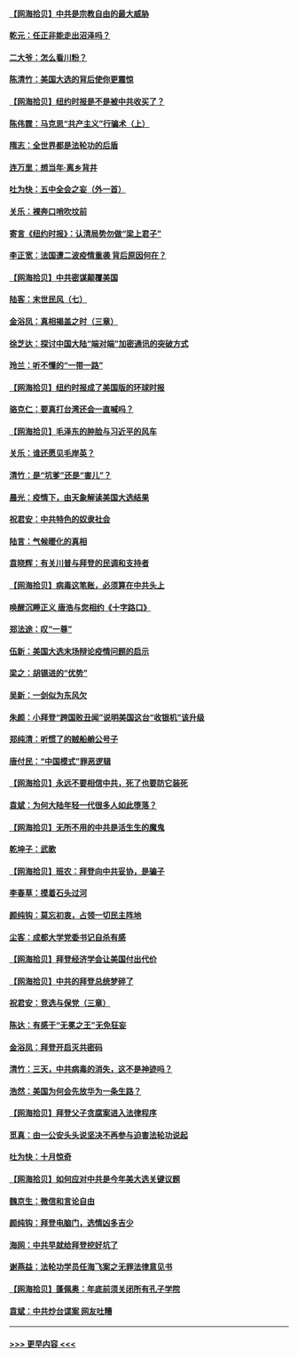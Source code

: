 #### [【网海拾贝】中共是宗教自由的最大威胁](../pages/nsc993/n12516879.md?t=11011451) 
#### [乾元：任正非能走出沼泽吗？](../pages/nsc993/n12515831.md?t=11011451) 
#### [二大爷：怎么看川粉？](../pages/nsc993/n12515820.md?t=11011451) 
#### [陈清竹：美国大选的背后使你更震惊](../pages/nsc993/n12515589.md?t=11011451) 
#### [【网海拾贝】纽约时报是不是被中共收买了？](../pages/nsc993/n12515122.md?t=11011451) 
#### [陈伟霆：马克思“共产主义”行骗术（上）](../pages/nsc993/n12510217.md?t=11011451) 
#### [隋志：全世界都是法轮功的后盾](../pages/nsc993/n12510636.md?t=11011451) 
#### [连万里：想当年‧离乡背井](../pages/nsc993/n12510623.md?t=11011451) 
#### [吐为快：五中全会之妄（外一首）](../pages/nsc993/n12510470.md?t=11011451) 
#### [关乐：裸奔口哨吹坟前](../pages/nsc993/n12510403.md?t=11011451) 
#### [寄言《纽约时报》：认清局势勿做“梁上君子”](../pages/nsc993/n12510042.md?t=11011451) 
#### [李正宽：法国遭二波疫情重袭 背后原因何在？](../pages/nsc993/n12509971.md?t=11011451) 
#### [【网海拾贝】中共密谋颠覆美国](../pages/nsc993/n12509816.md?t=11011451) 
#### [陆客：末世民风（七）](../pages/nsc993/n12507822.md?t=11011451) 
#### [金浴凤：真相揭盖之时（三章）](../pages/nsc993/n12507804.md?t=11011451) 
#### [徐芝达：探讨中国大陆“端对端”加密通讯的突破方式](../pages/nsc993/n12507682.md?t=11011451) 
#### [玲兰：听不懂的“一带一路”](../pages/nsc993/n12507669.md?t=11011451) 
#### [【网海拾贝】纽约时报成了美国版的环球时报](../pages/nsc993/n12507053.md?t=11011451) 
#### [骆克仁：要真打台湾还会一直喊吗？](../pages/nsc993/n12506843.md?t=11011451) 
#### [【网海拾贝】毛泽东的肿脸与习近平的风车](../pages/nsc993/n12504537.md?t=11011451) 
#### [关乐：谁还愿见毛岸英？](../pages/nsc993/n12503866.md?t=11011451) 
#### [清竹：是“坑爹”还是“害儿”？](../pages/nsc993/n12503034.md?t=11011451) 
#### [晨光：疫情下，由天象解读美国大选结果](../pages/nsc993/n12502536.md?t=11011451) 
#### [祝君安：中共特色的奴隶社会](../pages/nsc993/n12501529.md?t=11011451) 
#### [陆言：气候暖化的真相](../pages/nsc993/n12501183.md?t=11011451) 
#### [袁晓辉：有关川普与拜登的民调和支持者](../pages/nsc993/n12500433.md?t=11011451) 
#### [【网海拾贝】病毒这笔账，必须算在中共头上](../pages/nsc993/n12500320.md?t=11011451) 
#### [唤醒沉睡正义 唐浩与您相约《十字路口》](../pages/nsc993/n12497980.md?t=11011451) 
#### [郑法途：叹“一尊”](../pages/nsc993/n12498837.md?t=11011451) 
#### [伍新：美国大选末场辩论疫情问题的启示](../pages/nsc993/n12498829.md?t=11011451) 
#### [梁之：胡锡进的“优势”](../pages/nsc993/n12498780.md?t=11011451) 
#### [吴新：一剑似为东风欠](../pages/nsc993/n12498772.md?t=11011451) 
#### [朱颜：小拜登“跨国败丑闻”说明美国这台“收银机”该升级](../pages/nsc993/n12498731.md?t=11011451) 
#### [郑纯清：听惯了的贼船艄公号子](../pages/nsc993/n12498721.md?t=11011451) 
#### [唐付民：“中国模式”罪恶逻辑](../pages/nsc993/n12498310.md?t=11011451) 
#### [【网海拾贝】永远不要相信中共，死了也要防它装死](../pages/nsc993/n12498162.md?t=11011451) 
#### [袁斌：为何大陆年轻一代很多人如此堕落？](../pages/nsc993/n12495696.md?t=11011451) 
#### [【网海拾贝】无所不用的中共是活生生的魔鬼](../pages/nsc993/n12495621.md?t=11011451) 
#### [乾坤子：武歌](../pages/nsc993/n12493391.md?t=11011451) 
#### [【网海拾贝】班农：拜登向中共妥协，是骗子](../pages/nsc993/n12492877.md?t=11011451) 
#### [李春草：摸着石头过河](../pages/nsc993/n12491121.md?t=11011451) 
#### [颜纯钩：莫忘初衷，占领一切民主阵地](../pages/nsc993/n12490965.md?t=11011451) 
#### [尘客：成都大学党委书记自杀有感](../pages/nsc993/n12490950.md?t=11011451) 
#### [【网海拾贝】拜登经济学会让美国付出代价](../pages/nsc993/n12489662.md?t=11011451) 
#### [【网海拾贝】中共的拜登总统梦碎了](../pages/nsc993/n12487896.md?t=11011451) 
#### [祝君安：竞选与保党（三章）](../pages/nsc993/n12487258.md?t=11011451) 
#### [陈达：有感于“无冕之王”无免狂妄](../pages/nsc993/n12485133.md?t=11011451) 
#### [金浴凤：拜登开启灭共密码](../pages/nsc993/n12485125.md?t=11011451) 
#### [清竹：三天，中共病毒的消失，这不是神迹吗？](../pages/nsc993/n12485027.md?t=11011451) 
#### [浩然：美国为何会先放华为一条生路？](../pages/nsc993/n12484997.md?t=11011451) 
#### [【网海拾贝】拜登父子贪腐案进入法律程序](../pages/nsc993/n12484957.md?t=11011451) 
#### [觅真：由一公安头头说坚决不再参与迫害法轮功说起](../pages/nsc993/n12484212.md?t=11011451) 
#### [吐为快：十月惊奇](../pages/nsc993/n12484172.md?t=11011451) 
#### [【网海拾贝】如何应对中共是今年美大选关键议题](../pages/nsc993/n12483755.md?t=11011451) 
#### [魏京生：微信和言论自由](../pages/nsc993/n12483372.md?t=11011451) 
#### [颜纯钩：拜登电脑门，选情凶多吉少](../pages/nsc993/n12482666.md?t=11011451) 
#### [海网：中共早就给拜登挖好坑了](../pages/nsc993/n12482660.md?t=11011451) 
#### [谢燕益：法轮功学员任海飞案之无罪法律意见书](../pages/nsc993/n12482512.md?t=11011451) 
#### [【网海拾贝】蓬佩奥：年底前须关闭所有孔子学院](../pages/nsc993/n12482443.md?t=11011451) 
#### [袁斌：中共炒台谍案 网友吐糟](../pages/nsc993/n12481564.md?t=11011451) 

----
#### [ >>> 更早内容 <<< ](../indexes/nsc993-earlier.md)
